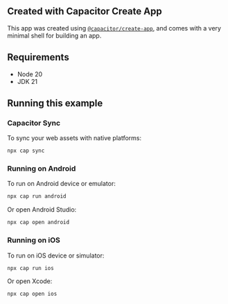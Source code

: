## Created with Capacitor Create App

This app was created using [`@capacitor/create-app`](https://github.com/ionic-team/create-capacitor-app),
and comes with a very minimal shell for building an app.

## Requirements

- Node 20
- JDK 21

## Running this example

### Capacitor Sync

To sync your web assets with native platforms:

```bash
npx cap sync
```

### Running on Android

To run on Android device or emulator:

```bash
npx cap run android
```

Or open Android Studio:

```bash
npx cap open android
```

### Running on iOS

To run on iOS device or simulator:

```bash
npx cap run ios
```

Or open Xcode:

```bash
npx cap open ios
```
